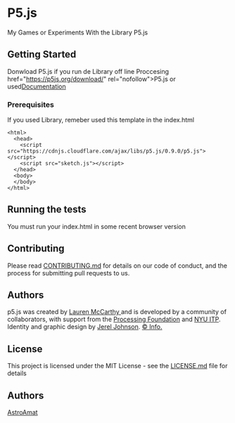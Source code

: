 # P5.js
My Games or Experiments With the Library P5.js

## Getting Started

Donwload P5.js if you run de Library off line Proccesing
href="https://p5js.org/download/" rel="nofollow">P5.js</a> or used<a href="https://p5js.org/get-started/" rel="nofollow">Documentation</a>
### Prerequisites
If you used Library, remeber used this template in the index.html

```
<html>
  <head>
    <script src="https://cdnjs.cloudflare.com/ajax/libs/p5.js/0.9.0/p5.js"></script>
    <script src="sketch.js"></script>
  </head>
  <body>
  </body>
</html>
```

## Running the tests

You must run your index.html in some recent browser version


## Contributing

Please read [CONTRIBUTING.md](https://github.com/AstroAmat/P5.js/blob/master/contributors.md) for details on our code of conduct, and the process for submitting pull requests to us.


## Authors
p5.js was created by <a href="http://lauren-mccarthy.com"> Lauren McCarthy </a> and is developed by a community of collaborators, with support from the <a href="http://processing.org/foundation/">Processing Foundation</a>  and
        <a href="http://itp.nyu.edu/itp/">NYU ITP</a>. Identity and graphic design by <a href="http://jereljohnson.com/">Jerel Johnson</a>. <a href="/copyright.html">© Info.</a></p>
## License

This project is licensed under the MIT License - see the [LICENSE.md](LICENSE.md) file for details

## Authors

<a href="https://github.com/AstroAmat"> AstroAmat </a>
